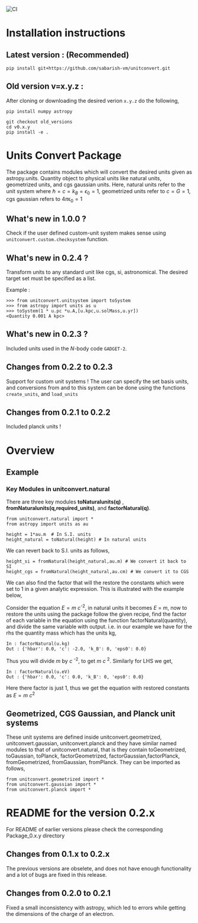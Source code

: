 ![CI](https://github.com/sabarish-vm/unitconvert/actions/workflows/test.yml/badge.svg)
# Installation instructions

## Latest version : (Recommended)
``` Shell
pip install git+https://github.com/sabarish-vm/unitconvert.git 
```
## Old version v=x.y.z : 
After cloning or downloading the desired verion `x.y.z` do the following,  
``` Shell
pip install numpy astropy
```
``` Shell
git checkout old_versions
cd v0.x.y
pip install -e .
```

# Units Convert Package
The package contains modules which will convert the desired units given as astropy.units. Quantity object to physical units like natural units, geometrized units, and cgs gaussian units. Here, natural units refer to the unit system where ℏ = *c* = *k*<sub>*B*</sub> = *ϵ*<sub>0</sub> = 1, geometrized units refer to *c* = *G* = 1, cgs gaussian refers to 4*π*ϵ<sub>0</sub> = 1

## What's new in 1.0.0 ?
Check if the user defined custom-unit system makes sense using `unitconvert.custom.checksystem` function.

## What's new in 0.2.4 ?
Transform units to any standard unit like cgs, si, astronomical. The desired target set must be specified as a list.

Example :

    >>> from unitconvert.unitsystem import toSystem
    >>> from astropy import units as u
    >>> toSystem(1 * u.pc *u.A,[u.kpc,u.solMass,u.yr])
    <Quantity 0.001 A kpc>

## What's new in 0.2.3 ?
Included units used in the $N$-body code `GADGET-2`.

## Changes from 0.2.2 to 0.2.3

Support for custom unit systems ! The user can specify the set basis units, and conversions from and to this system can be done using the functions `create_units`, and `load_units`

## Changes from 0.2.1 to 0.2.2
Included planck units ! 

# Overview
## Example
### Key Modules in unitconvert.natural 
There are three key modules **toNaturalunits(q)** ,  **fromNaturalunits(q,required_units)**, and **factorNatural(q)**.

	from unitconvert.natural import *
	from astropy import units as au 
    
    height = 1*au.m  # In S.I. units
    height_natural = toNatural(height) # In natural units 
    
We can revert back to S.I. units as follows,
    
    height_si = fromNatural(height_natural,au.m) # We convert it back to SI
    height_cgs = fromNatural(height_natural,au.cm) # We convert it to CGS

We can also find the factor that will the restore the constants which were set to 1 in a given analytic expression. This is illustrated with the example below,

Consider the equation *E* = *m* *c*<sup>-2</sup>, in natural units it becomes *E* = *m*, now to restore the units using the package follow the given recipe, find the factor of each variable in the equation using the function factorNatural(quantity), and divide the same variable with output. i.e. in our example we have for the rhs the quantity mass which has the units kg,

    In : factorNatural(u.kg)
    Out : {'hbar': 0.0, 'c': -2.0, 'k_B': 0, 'eps0': 0.0}

Thus you will divide *m* by *c* <sup>-2</sup>, to get *m* *c* <sup>2</sup>. Similarly for LHS we get,

    In : factorNatural(u.eV)
    Out : {'hbar': 0.0, 'c': 0.0, 'k_B': 0, 'eps0': 0.0}

Here there factor is just 1, thus we get the equation with restored constants as *E* = *m* *c*<sup>2</sup>

## Geometrized, CGS Gaussian, and Planck unit systems 

These unit systems are defined inside unitconvert.geometrized, unitconvert.gaussian, unitconvert.planck and they have similar named modules to that of unitconvert.natural, that is they contain toGeometrized, toGaussian, toPlanck, factorGeometrized, factorGaussian,factorPlanck, fromGeometrized, fromGaussian, fromPlanck. They can be imported as follows, 

    from unitconvert.geometrized import *
    from unitconvert.gaussian import *
    from unitconvert.planck import *

# README for the version 0.2.x 

For README of earlier versions please check the corresponding Package_0.x.y directory

## Changes from 0.1.x to 0.2.x

The previous versions are obselete, and does not have enough functionality and a lot of bugs are fixed in this release. 

## Changes from 0.2.0 to 0.2.1 

Fixed a small inconsistency with astropy, which led to errors while getting the dimensions of the charge of an electron.

